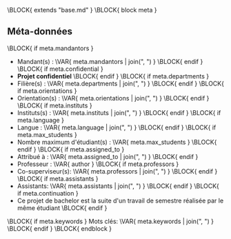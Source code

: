 \BLOCK{ extends "base.md" }
\BLOCK{ block meta }
## Méta-données

\BLOCK{ if meta.mandantors }
- Mandant(s) : \VAR{ meta.mandantors | join(", ") }
\BLOCK{ endif }
\BLOCK{ if meta.confidential }
- **Projet confidentiel**
\BLOCK{ endif }
\BLOCK{ if meta.departments }
- Filière(s) : \VAR{ meta.departments | join(", ") }
\BLOCK{ endif }
\BLOCK{ if meta.orientations }
- Orientation(s) : \VAR{ meta.orientations | join(", ") }
\BLOCK{ endif }
\BLOCK{ if meta.instituts }
- Instituts(s) : \VAR{ meta.instituts | join(", ") }
\BLOCK{ endif }
\BLOCK{ if meta.language }
- Langue : \VAR{ meta.language | join(", ") }
\BLOCK{ endif }
\BLOCK{ if meta.max_students }
- Nombre maximum d'étudiant(s) : \VAR{ meta.max_students }
\BLOCK{ endif }
\BLOCK{ if meta.assigned_to }
- Attribué à : \VAR{ meta.assigned_to | join(", ") }
\BLOCK{ endif }
- Professeur : \VAR{ author }
\BLOCK{ if meta.professors }
- Co-superviseur(s): \VAR{ meta.professors | join(", ") }
\BLOCK{ endif }
\BLOCK{ if meta.assistants }
- Assistants: \VAR{ meta.assistants | join(", ") }
\BLOCK{ endif }
\BLOCK{ if meta.continuation }
- Ce projet de bachelor est la suite d'un travail de semestre réalisée par le même étudiant
\BLOCK{ endif }

\BLOCK{ if meta.keywords }
Mots clés: \VAR{ meta.keywords | join(", ") }
\BLOCK{ endif }
\BLOCK{ endblock }
